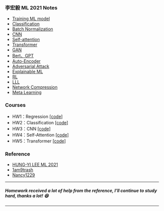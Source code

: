 ### 李宏毅 ML 2021 Notes
- [Training ML model](<https://www.notion.so/Training-ML-model-73669adc1fbe4a89910282d8356be30c?pvs=4>) 
- [Classification](<https://www.notion.so/Classification-13dc13b11a4a48259780515d6953bf04?pvs=4>)
- [Batch Normalization](<https://www.notion.so/Batch-normalization-64cd1d8958124e75bcd019b3bf728793?pvs=4>)
- [CNN](<https://www.notion.so/CNN-8a2a9a7668514732aaa8ef9b6e9427f3?pvs=4>)
- [Self-attention](<https://www.notion.so/Self-attention-b0034480e8c444cdb5a6818f432b5d0f?pvs=4>)
- [Transformer](<https://www.notion.so/Transformer-f56f2f3394a44d16b272f3a33a232b56?pvs=4>)
- [GAN](<https://www.notion.so/GAN-879a7f90176f4e31a25b4fe5e0a82bda?pvs=4>)
- [Bert、GPT](<https://www.notion.so/Bert-GPT-8b9f36e908f9450182a0b399afc5a1a8?pvs=4>)
- [Auto-Encoder](<https://www.notion.so/Auto-Encoder-a51b55601f6342e6813e7d3590e10349?pvs=4>)
- [Adversarial Attack](<https://www.notion.so/Adversarial-Attack-ec3e2134dd2d415d9f92e63f3c82d8a2?pvs=4>)
- [Explainable ML](<https://www.notion.so/Explainable-ML-7297fd51235a4d378c0e90e44d2ec1c5?pvs=4>)
- [RL](<https://www.notion.so/Reinforcement-Learning-56d3b0dcfdf2458f84d266b9ba5e0177?pvs=4>)
- [LLL](<https://www.notion.so/Life-Long-Learning-fbf0e556a7354f7a9d09a156d1340133?pvs=4>)
- [Network Compression](<https://www.notion.so/Network-Compression-33beb535c773476e85b94ae0cb5d49c8?pvs=4>)
- [Meta Learning](<https://www.notion.so/Meta-Learning-19718105e7d64c04b70961a926fa1f71?pvs=4>)


### Courses
- HW1：Regression [[code]](<https://github.com/zjimf/LML/blob/master/%E6%9D%8E%E5%AE%8F%E6%AF%85ML/HW01/HW01.ipynb>)
- HW2：Classification [[code]](<https://github.com/zjimf/LML/blob/master/%E6%9D%8E%E5%AE%8F%E6%AF%85ML/HW02/HW02.ipynb>)
- HW3：CNN [[code]](<https://github.com/zjimf/LML/blob/master/%E6%9D%8E%E5%AE%8F%E6%AF%85ML/HW03/HW03.ipynb>)
- HW4：Self-Attention [[code]](<https://github.com/zjimf/LML/blob/master/%E6%9D%8E%E5%AE%8F%E6%AF%85ML/HW04/HW04.ipynb>)
- HW5：Transformer [[code]](<https://github.com/zjimf/LML/blob/master/%E6%9D%8E%E5%AE%8F%E6%AF%85ML/HW05/HW05.ipynb>)

### Reference
- [HUNG-YI LEE ML 2021](<https://speech.ee.ntu.edu.tw/~hylee/ml/2021-spring.php>)
- [1am9trash](<https://github.com/1am9trash/Hung_Yi_Lee_ML_2021>)
- [Nancy1229](<https://github.com/Nancy1229/ML2021-Spring>)
---
##### Homework received a lot of help from the reference, I'll continue to study hard, thanks a lot! :smile:
---
